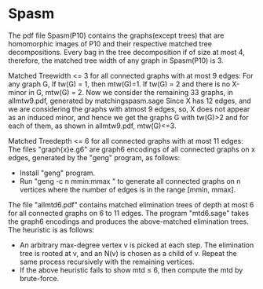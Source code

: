 # Spasm
The pdf file Spasm(P10) contains the graphs(except trees) that are homomorphic images of P10 and their respective matched tree decompositions. Every bag in the tree decomposition if of size at most 4, therefore, the matched tree width of any graph in Spasm(P10) is 3.

Matched Treewidth <= 3 for all connected graphs with at most 9 edges:
For any graph G,
If tw(G) = 1, then mtw(G)=1. 
If tw(G) = 2 and there is no X-minor in G, mtw(G) = 2. 
Now we consider the remaining 33 graphs, in allmtw9.pdf, generated by matchingspasm.sage
Since X has 12 edges, and we are considering the graphs with atmost 9 edges, so, X does not appear as an induced minor, and hence we get the graphs G with tw(G)>2 and for each of them, as shown in allmtw9.pdf, mtw(G)<=3.


Matched Treedepth <= 6 for all connected graphs with at most 11 edges:
The files "graph{x}e.g6" are graph6 encodings of all connected graphs on x edges, generated by the "geng" program, as follows:
- Install "geng" program.
- Run "geng -c n mmin:mmax <filename>" to generate all connected graphs on n vertices where the number of edges is in the range [mmin, mmax].

The file "allmtd6.pdf" contains matched elimination trees of depth at most 6 for all connected graphs on 6 to 11 edges. The program "mtd6.sage" takes the graph6 encodings and produces the above-matched elimination trees. The heuristic is as follows:
- An arbitrary max-degree vertex v is picked at each step. The elimination tree is rooted at v, and an N(v) is chosen as a child of v. Repeat the same process recursively with the remaining vertices. 
- If the above heuristic fails to show mtd ≤ 6, then compute the mtd by brute-force.

